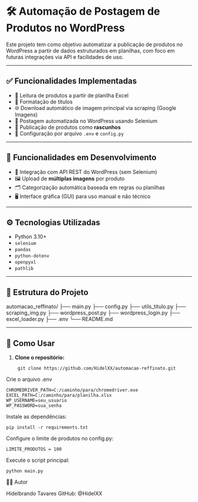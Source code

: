 # 🛠️ Automação de Postagem de Produtos no WordPress

Este projeto tem como objetivo automatizar a publicação de produtos no WordPress a partir de dados estruturados em planilhas, com foco em futuras integrações via API e facilidades de uso.

---

## ✅ Funcionalidades Implementadas

- 📄 Leitura de produtos a partir de planilha Excel
- 🧠 Formatação de títulos
- 🌐 Download automático de imagem principal via scraping (Google Imagens)
- 💬 Postagem automatizada no WordPress usando Selenium
- 💾 Publicação de produtos como **rascunhos**
- 🔐 Configuração por arquivo `.env` e `config.py`

---

## 🚧 Funcionalidades em Desenvolvimento

- 🔄 Integração com API REST do WordPress (sem Selenium)
- 🖼️ Upload de **múltiplas imagens** por produto
- 🗂️ Categorização automática baseada em regras ou planilhas
- 🖥️ Interface gráfica (GUI) para uso manual e não técnico

---

## ⚙️ Tecnologias Utilizadas

- Python 3.10+
- `selenium`
- `pandas`
- `python-dotenv`
- `openpyxl`
- `pathlib`

---

## 📂 Estrutura do Projeto

automacao_reffinato/
├── main.py
├── config.py
├── utils_titulo.py
├── scraping_img.py
├── wordpress_post.py
├── wordpress_login.py
├── excel_loader.py
├── .env
└── README.md


---

## 🚀 Como Usar

1. **Clone o repositório:**

        git clone https://github.com/HidelXX/automacao-reffinato.git


Crie o arquivo .env
    
    CHROMEDRIVER_PATH=C:/caminho/para/chromedriver.exe
    EXCEL_PATH=C:/caminho/para/planilha.xlsx
    WP_USERNAME=seu_usuario
    WP_PASSWORD=sua_senha


Instale as dependências:

    pip install -r requirements.txt

 Configure o limite de produtos no config.py:

    LIMITE_PRODUTOS = 100

Execute o script principal:

    python main.py

👨‍💻 Autor

Hidelbrando Tavares
GitHub: @HidelXX

